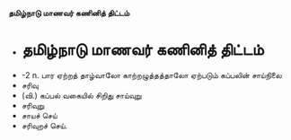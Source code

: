 **தமிழ்நாடு மாணவர் கணினித் திட்டம்**
- # தமிழ்நாடு மாணவர் கணினித் திட்டம்
- -2 n. பார ஏற்றத் தாழ்வாலோ காற்றழுத்தத்தாலோ ஏற்படும் கப்பலின் சாய்நிலை
- சரிவு
- (வி.) கப்பல் வகையில் சிறிது சாய்வுறு
- சரிவுறு
- சாயச் செய்
- சரிவுறச் செய்.

